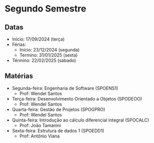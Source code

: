 # Segundo Semestre

## Datas

- Inicio: 17/09/2024 (terça)
- Férias:
  - Início: 23/12/2024 (segunda)
  - Termino: 31/01/2025 (sexta)
- Término: 22/02/2025 (sábado)

## Matérias

- Segunda-feira: Engenharia de Software (SPOENS1)
    - Prof: Wendel Santos
- Terça-feira: Desenvolvimento Orientado a Objetos (SPODEOO)
    - Prof: Wendel Santos
- Quarta-feira: Gestão de Projetos (SPOGPRO)
    - Prof: Wendel Santos
- Quinta-feira: Introdução ao cálculo diferencial integral (SPOCALC)
    - Prof: João Tamanini
- Sexta-feira: Estrutura de dados 1 (SPOEDD1)
    - Prof: Antônio Viana
